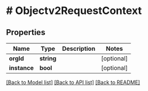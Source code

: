 # # Objectv2RequestContext

## Properties

Name | Type | Description | Notes
------------ | ------------- | ------------- | -------------
**orgId** | **string** |  | [optional]
**instance** | **bool** |  | [optional]

[[Back to Model list]](../../README.md#models) [[Back to API list]](../../README.md#endpoints) [[Back to README]](../../README.md)
